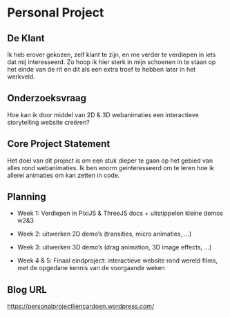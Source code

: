 # Personal Project

## De Klant
Ik heb erover gekozen, zelf klant te zijn, en me verder te verdiepen in iets dat mij interesseerd.
Zo hoop ik hier sterk in mijn schoenen in te staan op het einde van de rit en dit als een extra troef te hebben later in het werkveld.

##  Onderzoeksvraag
Hoe kan ik door middel van 2D & 3D webanimaties een interactieve storytelling website creëren?

## Core Project Statement
Het doel van dit project is om een stuk dieper te gaan op het gebied van alles rond webanimaties. 
Ik ben enorm geinteresseerd om te leren hoe ik allerei animaties om kan zetten in code. 

##  Planning
- Week 1: Verdiepen in PixiJS & ThreeJS docs + uitstippelen kleine demos w2&3

- Week 2: uitwerken 2D demo’s (transities, micro animaties, ...)

- Week 3: uitwerken 3D demo’s (drag animation, 3D image effects, ...)

- Week 4 & 5: Finaal eindproject: interactieve website rond wereld films, met de opgedane kennis van de voorgaande weken


## Blog URL
https://personalprojectliencardoen.wordpress.com/